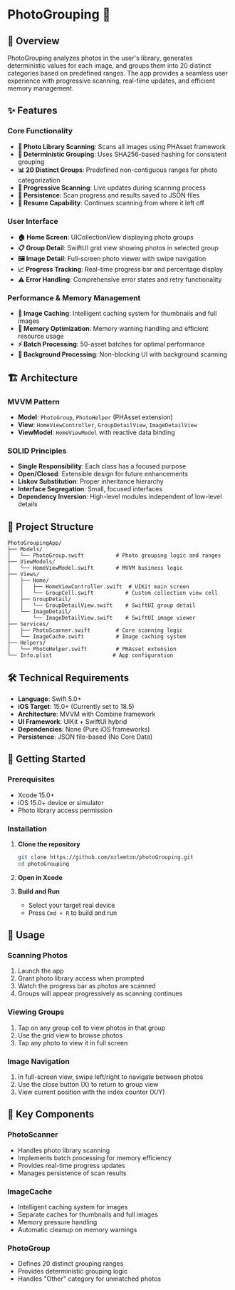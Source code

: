 # PhotoGrouping 📸

## 🎯 Overview

PhotoGrouping analyzes photos in the user's library, generates deterministic values for each image, and groups them into 20 distinct categories based on predefined ranges. The app provides a seamless user experience with progressive scanning, real-time updates, and efficient memory management.

## ✨ Features

### Core Functionality
- **📱 Photo Library Scanning**: Scans all images using PHAsset framework
- **🔢 Deterministic Grouping**: Uses SHA256-based hashing for consistent grouping
- **📊 20 Distinct Groups**: Predefined non-contiguous ranges for photo categorization
- **🔄 Progressive Scanning**: Live updates during scanning process
- **💾 Persistence**: Scan progress and results saved to JSON files
- **🔄 Resume Capability**: Continues scanning from where it left off

### User Interface
- **🏠 Home Screen**: UICollectionView displaying photo groups
- **📋 Group Detail**: SwiftUI grid view showing photos in selected group
- **🖼️ Image Detail**: Full-screen photo viewer with swipe navigation
- **📈 Progress Tracking**: Real-time progress bar and percentage display
- **⚠️ Error Handling**: Comprehensive error states and retry functionality

### Performance & Memory Management
- **🚀 Image Caching**: Intelligent caching system for thumbnails and full images
- **💾 Memory Optimization**: Memory warning handling and efficient resource usage
- **⚡ Batch Processing**: 50-asset batches for optimal performance
- **🔄 Background Processing**: Non-blocking UI with background scanning

## 🏗️ Architecture

### MVVM Pattern
- **Model**: `PhotoGroup`, `PhotoHelper` (PHAsset extension)
- **View**: `HomeViewController`, `GroupDetailView`, `ImageDetailView`
- **ViewModel**: `HomeViewModel` with reactive data binding

### SOLID Principles
- **Single Responsibility**: Each class has a focused purpose
- **Open/Closed**: Extensible design for future enhancements
- **Liskov Substitution**: Proper inheritance hierarchy
- **Interface Segregation**: Small, focused interfaces
- **Dependency Inversion**: High-level modules independent of low-level details

## 📁 Project Structure

```
PhotoGroupingApp/
├── Models/
│   └── PhotoGroup.swift          # Photo grouping logic and ranges
├── ViewModels/
│   └── HomeViewModel.swift       # MVVM business logic
├── Views/
│   ├── Home/
│   │   ├── HomeViewController.swift  # UIKit main screen
│   │   └── GroupCell.swift          # Custom collection view cell
│   ├── GroupDetail/
│   │   └── GroupDetailView.swift    # SwiftUI group detail
│   └── ImageDetail/
│       └── ImageDetailView.swift    # SwiftUI image viewer
├── Services/
│   ├── PhotoScanner.swift        # Core scanning logic
│   └── ImageCache.swift          # Image caching system
├── Helpers/
│   └── PhotoHelper.swift         # PHAsset extension
└── Info.plist                   # App configuration
```

## 🛠️ Technical Requirements

- **Language**: Swift 5.0+
- **iOS Target**: 15.0+ (Currently set to 18.5)
- **Architecture**: MVVM with Combine framework
- **UI Framework**: UIKit + SwiftUI hybrid
- **Dependencies**: None (Pure iOS frameworks)
- **Persistence**: JSON file-based (No Core Data)

## 🚀 Getting Started

### Prerequisites
- Xcode 15.0+
- iOS 15.0+ device or simulator
- Photo library access permission

### Installation

1. **Clone the repository**
   ```bash
   git clone https://github.com/ozlemton/photoGrouping.git
   cd photoGrouping
   ```

2. **Open in Xcode**

3. **Build and Run**
   - Select your target real device
   - Press `Cmd + R` to build and run


## 📱 Usage

### Scanning Photos
1. Launch the app
2. Grant photo library access when prompted
3. Watch the progress bar as photos are scanned
4. Groups will appear progressively as scanning continues

### Viewing Groups
1. Tap on any group cell to view photos in that group
2. Use the grid view to browse photos
3. Tap any photo to view it in full screen

### Image Navigation
1. In full-screen view, swipe left/right to navigate between photos
2. Use the close button (X) to return to group view
3. View current position with the index counter (X/Y)

## 🔧 Key Components

### PhotoScanner
- Handles photo library scanning
- Implements batch processing for memory efficiency
- Provides real-time progress updates
- Manages persistence of scan results

### ImageCache
- Intelligent caching system for images
- Separate caches for thumbnails and full images
- Memory pressure handling
- Automatic cleanup on memory warnings

### PhotoGroup
- Defines 20 distinct grouping ranges
- Provides deterministic grouping logic
- Handles "Other" category for unmatched photos


